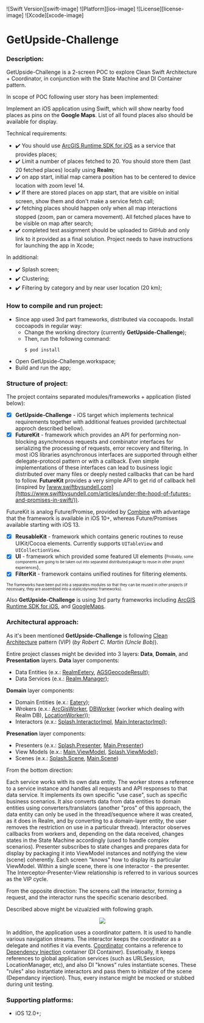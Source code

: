 ![Swift Version][swift-image]
![Platform][ios-image]
![License][license-image]
![Xcode][xcode-image]

# GetUpside-Challenge

### Description:

GetUpside-Challenge is a 2-screen POC to explore Clean Swift Architecture + Coordinator, in conjunction with the State Machine and DI Container pattern.

In scope of POC following user story has been implemented:

Implement an iOS application using Swift, which will show nearby food places as pins on the **Google Maps**. List of all found places also should be available for display.
 
 Technical requirements:
 - ✔️ You should use [ArcGIS Runtime SDK for iOS]( https://developers.arcgis.com/ios/) as a service that provides places;
 - ✔️ Limit a number of places fetched to 20. You should store them (last 20 fetched places) locally using **Realm**;
 - ✔️ on app start, initial map camera position has to be centered to device location with zoom level 14.
 - ✔️ If there are stored places on app start, that are visible on initial screen, show them and don't make a service fetch call;
 - ✔️ fetching places should happen only when all map interactions stopped (zoom, pan or camera movement). All fetched places have to be visible on map after search;
 - ✔️ completed test assignment should be uploaded to GitHub and only link to it provided as a final solution. Project needs to have instructions for launching the app in Xcode;

In additional:
- ✔️ Splash screen;
- ✔️ Clustering;
- ✔️ Filtering by category and by near user location (20 km);

### How to compile and run project:

- Since app used 3rd part frameworks, distributed via cocoapods. Install cocoapods in regular way:
    - Change the working directory (currently **GetUpside-Challenge**);
    - Then, run the following command:
        ```
        $ pod install
        ``` 
- Open GetUpside-Challenge.workspace;
- Build and run the app;

### Structure of project:

The project contains separated modules/frameworks + application (listed below):

- [x] **GetUpside-Challenge** - iOS target which implements technical requirements together with additional featues provided (architectual approch described bellow).
- [x] **FutureKit** - framework which provides an API for performing non-blocking asynchronous requests and combinator interfaces for serializing the processing of requests, error recovery and filtering. In most iOS libraries asynchronous interfaces are supported through either delegate-protocol pattern or with a callback. Even simple implementations of these interfaces can lead to business logic distributed over many files or deeply nested callbacks that can be hard to follow. **FutureKit** provides a very simple API to get rid of callback hell (inspired by [www.swiftbysundell.com](https://www.swiftbysundell.com/articles/under-the-hood-of-futures-and-promises-in-swift/)).

FutureKit is analog Future/Promise, provided by [Combine](https://developer.apple.com/documentation/combine) with advantage that the framework is available in iOS 10+, whereas Future/Promises available starting with iOS 13.

- [x] **ReusableKit** - framework which contains generic routines to reuse UIKit/Cocoa elements. Currently supports `UITableView` and `UICollectionView`.
- [x] **UI** - framework which provided some featured UI elements (<sub><sup>Probably, some components are going to be taken out into separated distributed pakage to reuse in other project experiences</sup></sub>).
- [x] **FilterKit** - framework contains unified routines for filtering elements.

<sub><sup>The frameworks have been put into a separates modules so that they can be reused in other projects (if necessary, they are assembled into a static/dynamic frameworks).</sup></sub>

Also **GetUpside-Challenge** is using 3rd party frameworks including [ArcGIS Runtime SDK for iOS](https://developers.arcgis.com/ios/), and [GoogleMaps](https://developers.google.com/maps/documentation/ios-sdk/overview).

### Architectural approach:

As it's been mentioned **GetUpside-Challenge** is following [Clean Architecture](https://blog.cleancoder.com/uncle-bob/2012/08/13/the-clean-architecture.html) pattern (VIP) (*by Robert C. Martin (Uncle Bob)*).

Entire project classes might be devided into 3 layers: **Data**, **Domain**, and **Presentation** layers.
**Data** layer components:

- Data Entities (e.x.: [RealmEetery](https://github.com/vovkroman/GetUpside-Challenge/blob/master/GetUpside-Challenge-App/GetUpside-Challenge-App/Data/Workers/DB/Realm/RealmEatery.swift), [AGSGeocodeResult](https://developers.arcgis.com/ios/api-reference/interface_a_g_s_geocode_result.html));
- Data Services (e.x.: [Realm.Manager](https://github.com/vovkroman/GetUpside-Challenge/blob/master/GetUpside-Challenge-App/GetUpside-Challenge-App/Data/Workers/DB/Realm/Realm.swift)); 

**Domain** layer components:

- Domain Entities (e.x.: [Eatery](https://github.com/vovkroman/GetUpside-Challenge/blob/master/GetUpside-Challenge-App/GetUpside-Challenge-App/Domain/Entities/Eatery.swift));
- Wrokers (e.x.: [ArcGisWorker](https://github.com/vovkroman/GetUpside-Challenge/blob/master/GetUpside-Challenge-App/GetUpside-Challenge-App/Data/Workers/ArcGIS/ArcGisWorker.swift), [DBWorker](https://github.com/vovkroman/GetUpside-Challenge/blob/master/GetUpside-Challenge-App/GetUpside-Challenge-App/Data/Workers/DB/DBWorker.swift) (worker which dealing with Realm DB), [LocationWorker](https://github.com/vovkroman/GetUpside-Challenge/blob/master/GetUpside-Challenge-App/GetUpside-Challenge-App/Data/Workers/Location/LocationWorker.swift)));
- Interactors (e.x.: [Splash.InteractorImpl](https://github.com/vovkroman/GetUpside-Challenge/blob/master/GetUpside-Challenge-App/GetUpside-Challenge-App/Domain/Interactors/SplashInteractorImpl/SplashInteractorImpl.swift), [Main.InteractorImpl](https://github.com/vovkroman/GetUpside-Challenge/blob/master/GetUpside-Challenge-App/GetUpside-Challenge-App/Domain/Interactors/MainInteractorImpl/MainInteractorImpl.swift));

**Presenation** layer components:
- Presenters (e.x.: [Splash.Presenter](https://github.com/vovkroman/GetUpside-Challenge/blob/master/GetUpside-Challenge-App/GetUpside-Challenge-App/Presentation/Flows/Splash/SplashPresenter.swift), [Main.Presenter](https://github.com/vovkroman/GetUpside-Challenge/blob/master/GetUpside-Challenge-App/GetUpside-Challenge-App/Presentation/Flows/Main/MainPresenter/MainPresenter.swift))
- View Models (e.x.: [Main.ViewModel](https://github.com/vovkroman/GetUpside-Challenge/blob/master/GetUpside-Challenge-App/GetUpside-Challenge-App/Presentation/Flows/Main/MainViewModel.swift), [Splash.ViewModel](https://github.com/vovkroman/GetUpside-Challenge/blob/master/GetUpside-Challenge-App/GetUpside-Challenge-App/Presentation/Flows/Splash/SplashViewModel.swift));
- Scenes (e.x.: [Splash.Scene](https://github.com/vovkroman/GetUpside-Challenge/blob/master/GetUpside-Challenge-App/GetUpside-Challenge-App/Presentation/UI/ViewControllers/Screens%26Components/Scenes/SplashScene.swift), [Main.Scene](https://github.com/vovkroman/GetUpside-Challenge/blob/master/GetUpside-Challenge-App/GetUpside-Challenge-App/Presentation/UI/ViewControllers/Screens%26Components/Scenes/MainScene.swift))

From the bottom direction:

Each service works with its own data entity.
The worker stores a reference to a service instance and handles all requests and API responses to that data service. It implements its own specific "use case", such as specific business scenarios. It also converts data from data entities to domain entities using converters/translators (another "pros" of this approach, the data entity can only be used in the thread/sequence where it was created, as it does in Realm, and by converting to a domain-layer entity, the user removes the restriction on use in a particular thread).
Interactor observes callbacks from workers and, depending on the data received, changes states in the State Machine accordingly (used to handle complex scenarios). Presenter subscribes to state changes and prepares data for display by packaging it into ViewModel instances and notifying the view (scene) coherently. Each screen "knows" how to display its particular ViewModel.
Within a single scene, there is one interactor - the presenter. The Interceptor-Presenter-View relationship is referred to in various sources as the VIP cycle.

From the opposite direction:
The screens call the interactor, forming a request, and the interactor runs the specific scenario described.

Described above might be vizualzied with following graph.
<p align="center">
    <img src="Demo/Clean_Architecture.gif">
</p>

In addition, the application uses a coordinator pattern. It is used to handle various navigation streams. The interactor keeps the coordinator as a delegate and notifies it via events.
[Coordinator](https://medium.com/@mahmoudbasuni90/coordinator-pattern-in-swift-c38b40e73ea8) contains a reference to [Dependency Injection](http://fabien.potencier.org/do-you-need-a-dependency-injection-container.html) container (DI Container). Essetioally, it keeps references to global application services (such as URLSession, LocationManager, etc), and also DI "knows" rules instantiate scenes. These "rules" also instantiate interactors and pass them to initialzer of the scene (Dependancy injection). Thus, every instance might be mocked or stubbed during unit testing.  


### Supporting platforms:

- iOS 12.0+;
